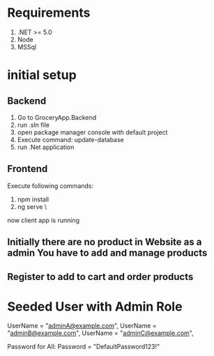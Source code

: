 # Requirements

1. .NET >= 5.0
2. Node
3. MSSql


# initial setup
## Backend
1. Go to GroceryApp.Backend
2. run .sln file
3. open package manager console with default project 
4. Execute command:
  update-database
5. run .Net application

## Frontend
Execute following commands:
1. npm install
2. ng serve \

now client app is running

## Initially there are no product in Website as a admin You have to add and manage products
## Register to add to cart and order products


# Seeded User with Admin Role
UserName = "adminA@example.com",
UserName = "adminB@example.com",
UserName = "adminC@example.com",

Password for All:
Password = "DefaultPassword123!"





